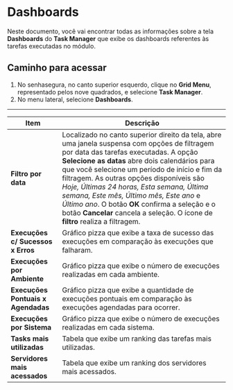 # Dashboards

Neste documento, você  vai encontrar todas as informações sobre a tela **Dashboards** do **Task Manager** que exibe os dashboards referentes às tarefas executadas no módulo. 

## Caminho para acessar
1. No senhasegura, no canto superior esquerdo, clique no **Grid Menu**, representado pelos nove quadrados, e selecione **Task Manager**.
2. No menu lateral, selecione **Dashboards**.

---

| **Item** | **Descrição** |
|----------|--------------|
| **Filtro por data** | Localizado no canto superior direito da tela, abre uma janela suspensa com opções de filtragem por data das tarefas executadas. A opção **Selecione as datas** abre dois calendários para que você selecione um período de início e fim da filtragem. As outras opções disponíveis são *Hoje, Últimas 24 horas, Esta semana, Última semana, Este mês, Último mês, Este ano* e *Último ano*. O botão **OK** confirma a seleção e o botão **Cancelar** cancela a seleção. O ícone de **filtro** realiza a filtragem. |
| **Execuções c/ Sucessos x Erros** | Gráfico pizza que exibe a taxa de sucesso das execuções em comparação às execuções que falharam. |
| **Execuções por Ambiente** | Gráfico pizza que exibe o número de execuções realizadas em cada ambiente. |
| **Execuções Pontuais x Agendadas** | Gráfico pizza que exibe a quantidade de execuções pontuais em comparação às execuções agendadas para ocorrer. |
| **Execuções por Sistema** | Gráfico pizza que exibe o número de execuções realizadas em cada sistema. |
| **Tasks mais utilizadas** | Tabela que exibe um ranking das tarefas mais utilizadas. |
| **Servidores mais acessados** | Tabela que exibe um ranking dos servidores mais acessados. |
